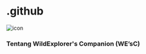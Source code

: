 # .github

![icon](https://github.com/CH2-PS061/.github/assets/46391302/d892c922-2093-403e-86c3-12b5da667406)
### Tentang WildExplorer's Companion (WE’sC)
